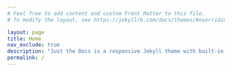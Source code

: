 ```yaml
---
# Feel free to add content and custom Front Matter to this file.
# To modify the layout, see https://jekyllrb.com/docs/themes/#overriding-theme-defaults

layout: page
title: Home
nav_exclude: true
description: "Just the Docs is a responsive Jekyll theme with built-in search that is easily customizable and hosted on GitHub Pages."
permalink: /
---
```

